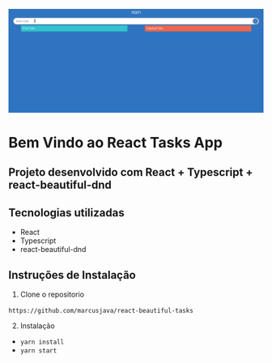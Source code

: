 ![Tasks Demo](src/assets/tasks.gif)

# Bem Vindo ao React Tasks App

## Projeto desenvolvido com React + Typescript + react-beautiful-dnd

## Tecnologias utilizadas

- React
- Typescript
- react-beautiful-dnd

## Instruções de Instalação

1. Clone o repositorio

`https://github.com/marcusjava/react-beautiful-tasks`

2. Instalação

- `yarn install`
- `yarn start`

